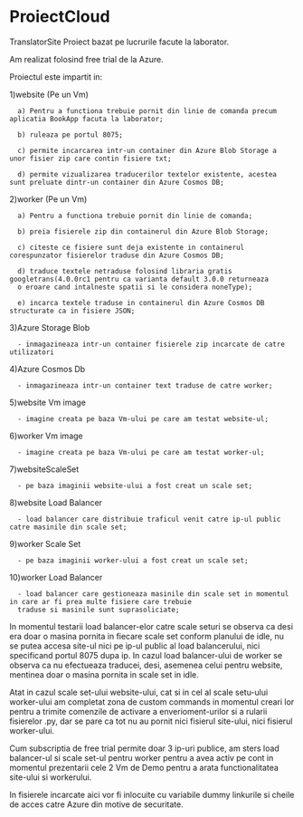 # ProiectCloud
TranslatorSite
Proiect bazat pe lucrurile facute la laborator.

Am realizat folosind free trial de la Azure.

Proiectul este impartit in:

  1)website (Pe un Vm)
  
      a) Pentru a functiona trebuie pornit din linie de comanda precum aplicatia BookApp facuta la laborator;
      
      b) ruleaza pe portul 8075;
      
      c) permite incarcarea intr-un container din Azure Blob Storage a unor fisier zip care contin fisiere txt;
      
      d) permite vizualizarea traducerilor textelor existente, acestea sunt preluate dintr-un container din Azure Cosmos DB;
      
      
  2)worker (Pe un Vm)
  
      a) Pentru a functiona trebuie pornit din linie de comanda;
      
      b) preia fisierele zip din containerul din Azure Blob Storage;
      
      c) citeste ce fisiere sunt deja existente in containerul corespunzator fisierelor traduse din Azure Cosmos DB;
      
      d) traduce textele netraduse folosind libraria gratis googletrans(4.0.0rc1 pentru ca varianta default 3.0.0 returneaza 
      o eroare cand intalneste spatii si le considera noneType);
      
      e) incarca textele traduse in containerul din Azure Cosmos DB structurate ca in fisiere JSON;
      
  3)Azure Storage Blob
  
      - inmagazineaza intr-un container fisierele zip incarcate de catre utilizatori
      
  4)Azure Cosmos Db
  
      - inmagazineaza intr-un container text traduse de catre worker;
  
  5)website Vm image
  
      - imagine creata pe baza Vm-ului pe care am testat website-ul;
      
  6)worker Vm image
  
      - imagine creata pe baza Vm-ului pe care am testat worker-ul;
      
  7)websiteScaleSet
  
      - pe baza imaginii website-ului a fost creat un scale set;
      
  8)website Load Balancer
  
      - load balancer care distribuie traficul venit catre ip-ul public catre masinile din scale set;
      
  9)worker Scale Set
  
      - pe baza imaginii worker-ului a fost creat un scale set;
      
  10)worker Load Balancer
  
      - load balancer care gestioneaza masinile din scale set in momentul in care ar fi prea multe fisiere care trebuie 
      traduse si masinile sunt suprasoliciate;
   
   In momentul testarii load balancer-elor catre scale seturi se observa ca desi era doar o masina pornita in fiecare scale set conform planului de idle, 
   nu se putea accesa site-ul nici pe ip-ul public al load balancerului, nici specificand portul 8075 dupa ip. In cazul load balancer-ului de worker
   se observa ca nu efectueaza traducei, desi, asemenea celui pentru website, mentinea doar o masina pornita in scale set in idle.
   
   Atat in cazul scale set-ului website-ului, cat si in cel al scale setu-ului worker-ului am completat zona de custom commands in momentul creari lor 
   pentru a trimite comenzile de activare a enverioment-urilor si a rularii fisierelor .py, dar se pare ca tot nu au pornit nici fisierul site-ului, nici
   fisierul worker-ului.
   
   Cum subscriptia de free trial permite doar 3 ip-uri publice, am sters load balancer-ul si scale set-ul pentru worker pentru a avea activ pe cont
   in momentul prezentarii cele 2 Vm de Demo pentru a arata functionalitatea site-ului si workerului.
   
  In fisierele incarcate aici vor fi inlocuite cu variabile dummy linkurile si cheile de acces catre Azure din motive de securitate.
   
   
